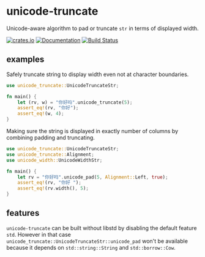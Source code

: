 # unicode-truncate
Unicode-aware algorithm to pad or truncate `str` in terms of displayed width.

[![crates.io](https://img.shields.io/crates/v/unicode-truncate.svg)](https://crates.io/crates/unicode-truncate)
[![Documentation](https://docs.rs/unicode-truncate/badge.svg)](https://docs.rs/unicode-truncate)
[![Build Status](https://travis-ci.org/Aetf/unicode-truncate.svg)](https://travis-ci.org/Aetf/unicode-truncate)

## examples
Safely truncate string to display width even not at character boundaries.
```rust
use unicode_truncate::UnicodeTruncateStr;

fn main() {
    let (rv, w) = "你好吗".unicode_truncate(5);
    assert_eq!(rv, "你好");
    assert_eq!(w, 4);
}
```

Making sure the string is displayed in exactly number of columns by combining padding
and truncating.
```rust
use unicode_truncate::UnicodeTruncateStr;
use unicode_truncate::Alignment;
use unicode_width::UnicodeWidthStr;

fn main() {
    let rv = "你好吗".unicode_pad(5, Alignment::Left, true);
    assert_eq!(rv, "你好 ");
    assert_eq!(rv.width(), 5);
}
```

## features
`unicode-truncate` can be built without libstd by disabling the default feature `std`. However in that
case `unicode_truncate::UnicodeTruncateStr::unicode_pad` won't be available because it depends on
`std::string::String` and `std::borrow::Cow`.
